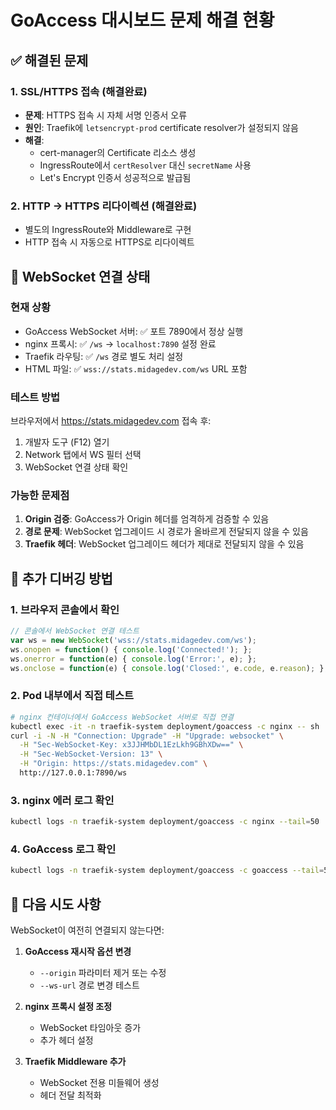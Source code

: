 # GoAccess 대시보드 문제 해결 현황

## ✅ 해결된 문제

### 1. SSL/HTTPS 접속 (해결완료)
- **문제**: HTTPS 접속 시 자체 서명 인증서 오류
- **원인**: Traefik에 `letsencrypt-prod` certificate resolver가 설정되지 않음
- **해결**:
  - cert-manager의 Certificate 리소스 생성
  - IngressRoute에서 `certResolver` 대신 `secretName` 사용
  - Let's Encrypt 인증서 성공적으로 발급됨

### 2. HTTP → HTTPS 리다이렉션 (해결완료)
- 별도의 IngressRoute와 Middleware로 구현
- HTTP 접속 시 자동으로 HTTPS로 리다이렉트

## 🔧 WebSocket 연결 상태

### 현재 상황
- GoAccess WebSocket 서버: ✅ 포트 7890에서 정상 실행
- nginx 프록시: ✅ `/ws` → `localhost:7890` 설정 완료
- Traefik 라우팅: ✅ `/ws` 경로 별도 처리 설정
- HTML 파일: ✅ `wss://stats.midagedev.com/ws` URL 포함

### 테스트 방법
브라우저에서 https://stats.midagedev.com 접속 후:
1. 개발자 도구 (F12) 열기
2. Network 탭에서 WS 필터 선택
3. WebSocket 연결 상태 확인

### 가능한 문제점
1. **Origin 검증**: GoAccess가 Origin 헤더를 엄격하게 검증할 수 있음
2. **경로 문제**: WebSocket 업그레이드 시 경로가 올바르게 전달되지 않을 수 있음
3. **Traefik 헤더**: WebSocket 업그레이드 헤더가 제대로 전달되지 않을 수 있음

## 📝 추가 디버깅 방법

### 1. 브라우저 콘솔에서 확인
```javascript
// 콘솔에서 WebSocket 연결 테스트
var ws = new WebSocket('wss://stats.midagedev.com/ws');
ws.onopen = function() { console.log('Connected!'); };
ws.onerror = function(e) { console.log('Error:', e); };
ws.onclose = function(e) { console.log('Closed:', e.code, e.reason); };
```

### 2. Pod 내부에서 직접 테스트
```bash
# nginx 컨테이너에서 GoAccess WebSocket 서버로 직접 연결
kubectl exec -it -n traefik-system deployment/goaccess -c nginx -- sh
curl -i -N -H "Connection: Upgrade" -H "Upgrade: websocket" \
  -H "Sec-WebSocket-Key: x3JJHMbDL1EzLkh9GBhXDw==" \
  -H "Sec-WebSocket-Version: 13" \
  -H "Origin: https://stats.midagedev.com" \
  http://127.0.0.1:7890/ws
```

### 3. nginx 에러 로그 확인
```bash
kubectl logs -n traefik-system deployment/goaccess -c nginx --tail=50
```

### 4. GoAccess 로그 확인
```bash
kubectl logs -n traefik-system deployment/goaccess -c goaccess --tail=50
```

## 🔄 다음 시도 사항

WebSocket이 여전히 연결되지 않는다면:

1. **GoAccess 재시작 옵션 변경**
   - `--origin` 파라미터 제거 또는 수정
   - `--ws-url` 경로 변경 테스트

2. **nginx 프록시 설정 조정**
   - WebSocket 타임아웃 증가
   - 추가 헤더 설정

3. **Traefik Middleware 추가**
   - WebSocket 전용 미들웨어 생성
   - 헤더 전달 최적화
